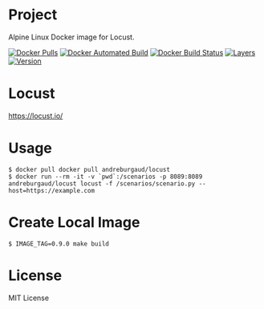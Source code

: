 # Project

Alpine Linux Docker image for Locust.

[![Docker Pulls](https://img.shields.io/docker/pulls/andreburgaud/locust.svg)](https://hub.docker.com/r/andreburgaud/locust/)
[![Docker Automated Build](https://img.shields.io/docker/automated/andreburgaud/locust.svg)](https://hub.docker.com/r/andreburgaud/locust/)
[![Docker Build Status](https://img.shields.io/docker/build/andreburgaud/locust.svg)](https://hub.docker.com/r/andreburgaud/locust/)
[![Layers](https://images.microbadger.com/badges/image/andreburgaud/locust.svg)](https://microbadger.com/images/andreburgaud/locust)
[![Version](https://images.microbadger.com/badges/version/andreburgaud/locust.svg)](https://microbadger.com/images/andreburgaud/locust)

# Locust

https://locust.io/

# Usage

```
$ docker pull docker pull andreburgaud/locust
$ docker run --rm -it -v `pwd`:/scenarios -p 8089:8089 andreburgaud/locust locust -f /scenarios/scenario.py --host=https://example.com
```

# Create Local Image

```
$ IMAGE_TAG=0.9.0 make build
```

# License

MIT License
